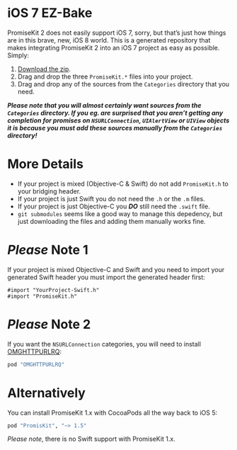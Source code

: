 # iOS 7 EZ-Bake

PromiseKit 2 does not easily support iOS 7, sorry, but that’s just how things are in this brave, new, iOS 8 world. This is a generated repository that makes integrating PromiseKit 2 into an iOS 7 project as easy as possible. Simply:

 1. [Download the zip](https://github.com/mxcl/PMKiOS7/archive/master.zip).
 2. Drag and drop the three `PromiseKit.*` files into your project.
 3. Drag and drop any of the sources from the `Categories` directory that you need.
 
***Please note that you will almost certainly want sources from the `Categories` directory. If you eg. are surprised that you aren’t getting any completion for promises on `NSURLConnection`, `UIAlertView` or `UIView` objects it is because you must add these sources manually from the `Categories` directory!***

# More Details

* If your project is mixed (Objective-C & Swift) do not add `PromiseKit.h` to your bridging header.
* If your project is just Swift you do not need the `.h` or the `.m` files.
* If your project is just Objective-C you ***DO*** still need the `.swift` file.
* `git submodules` seems like a good way to manage this depedency, but just downloading the files and adding them manually works fine.

# *Please* Note 1

If your project is mixed Objective-C and Swift and you need to import your generated Swift header you must import the generated header first:

```objc
#import "YourProject-Swift.h"
#import "PromiseKit.h"
```

# *Please* Note 2

If you want the `NSURLConnection` categories, you will need to install [OMGHTTPURLRQ](https://github.com/mxcl/OMGHTTPURLRQ):

```ruby
pod "OMGHTTPURLRQ"
```

# Alternatively

You can install PromiseKit 1.x with CocoaPods all the way back to iOS 5:

```ruby
pod "PromisKit", "~> 1.5"
```

*Please note*, there is no Swift support with PromiseKit 1.x.
